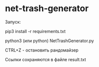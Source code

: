 # net-trash-generator
Запуск:

pip3 install -r requirements.txt

python3 (или python) NetTrashGenerator.py

CTRL+Z - остановить рандомайзер

Ссылки сохраняются в файле result.txt


